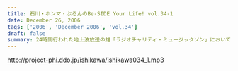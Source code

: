```yaml
---
title: 石川・ホンマ・ぶるんのBe-SIDE Your Life! vol.34-1
date: December 26, 2006
tags: ['2006', 'December 2006', 'vol.34']
draft: false
summary: 24時間行われた地上波放送の雄「ラジオチャリティ・ミュージックソン」においても『倉庫』でのお仕事となったビーサイ三人衆！今回の収録ももちろん、『倉庫』にて！！！そんなこんなで、１日遅れの配信ですみません・・・。２００６年最後の収録分！お楽しみ下さい。東京地方、外は冬の嵐です・・・NAMAE
---
```


http://project-phi.ddo.jp/ishikawa/ishikawa034_1.mp3
